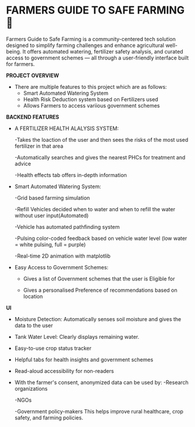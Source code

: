 # FARMERS GUIDE TO SAFE FARMING  🌾

Farmers Guide to Safe Farming is a community-centered tech solution designed to simplify farming challenges and enhance agricultural well-being. It offers automated watering, fertilizer safety analysis, and curated access to government schemes — all through a user-friendly interface built for farmers.

**PROJECT OVERVIEW**

- There are multiple features to this project which are as follows:
  - Smart Automated Watering System 
  - Health Risk Deduction system based on Fertilizers used 
  - Allows Farmers to access variious government schemes 

 
**BACKEND FEATURES**


- A FERTILIZER HEALTH ALALYSIS SYSTEM:

  -Takes the loaction of the user and then sees the risks of the most used fertilizer in that area
 
  -Automatically searches and gives the nearest PHCs for treatment and advice

  -Health effects tab offers in-depth information
   

- Smart Automated Watering System:
  
  -Grid based farming simulation
  
  -Refill Vehicles decided when to water and when to refill the water without user input(Automated)
  
  -Vehicle has automated pathfinding system
  
  -Pulsing color-coded feedback based on vehicle water level (low water = white pulsing, full = purple)
  
  -Real-time 2D animation with matplotlib


- Easy Access to Government Schemes:
  - Gives a list of Government schemes that the user is Eligible for
 
  - Gives a personalised Preference of recommendations based on location



**UI**

- Moisture Detection: Automatically senses soil moisture and gives the data to the user
- Tank Water Level: Clearly displays remaining water.
- Easy-to-use crop status tracker
- Helpful tabs for health insights and government schemes
- Read-aloud accessibility for non-readers
- With the farmer's consent, anonymized data can be used by:
    -Research organizations

    -NGOs

    -Government policy-makers
This helps improve rural healthcare, crop safety, and farming policies.
